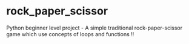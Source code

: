 # rock_paper_scissor
Python beginner level project - A simple traditional rock-paper-scissor game which use concepts of loops and functions !!
